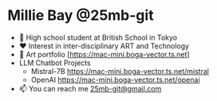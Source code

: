 # Millie Bay @25mb-git
- 🏫 High school student at British School in Tokyo
- ❤️ Interest in inter-disciplinary ART and Technology
- 🎨 Art portfolio [https://mac-mini.boga-vector.ts.net]
- LLM Chatbot Projects
  - Mistral-7B https://mac-mini.boga-vector.ts.net/mistral
  - OpenAI https://mac-mini.boga-vector.ts.net/openai
- 📫 You can reach me 25mb-git@gmail.com
